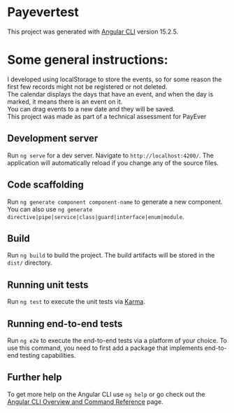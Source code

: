 # Payevertest

This project was generated with [Angular CLI](https://github.com/angular/angular-cli) version 15.2.5.

# Some general instructions:

I developed using localStorage to store the events, so for some reason the first few records might not be registered or not deleted.\
The calendar displays the days that have an event, and when the day is marked, it means there is an event on it.\
You can drag events to a new date and they will be saved.\
This project was made as part of a technical assessment for PayEver

## Development server

Run `ng serve` for a dev server. Navigate to `http://localhost:4200/`. The application will automatically reload if you change any of the source files.

## Code scaffolding

Run `ng generate component component-name` to generate a new component. You can also use `ng generate directive|pipe|service|class|guard|interface|enum|module`.

## Build

Run `ng build` to build the project. The build artifacts will be stored in the `dist/` directory.

## Running unit tests

Run `ng test` to execute the unit tests via [Karma](https://karma-runner.github.io).

## Running end-to-end tests

Run `ng e2e` to execute the end-to-end tests via a platform of your choice. To use this command, you need to first add a package that implements end-to-end testing capabilities.

## Further help

To get more help on the Angular CLI use `ng help` or go check out the [Angular CLI Overview and Command Reference](https://angular.io/cli) page.
